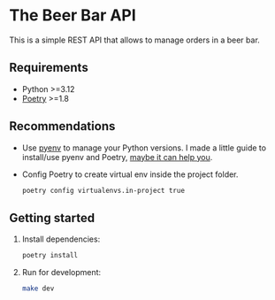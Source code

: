 # The Beer Bar API

This is a simple REST API that allows to manage orders in a beer bar.

## Requirements

- Python >=3.12
- [Poetry](https://python-poetry.org/docs/) >=1.8

## Recommendations

- Use [pyenv](https://github.com/pyenv/pyenv) to manage your Python versions. I made a little guide to install/use pyenv and Poetry, [maybe it can help you](https://rqbazan.notion.site/Hello-Python-c9627f7ad033471c9d52928b54b05eff?pvs=4).

- Config Poetry to create virtual env inside the project folder.

  ```bash
  poetry config virtualenvs.in-project true
  ```

## Getting started

1. Install dependencies:

   ```bash
   poetry install
   ```

2. Run for development:

   ```bash
   make dev
   ```
